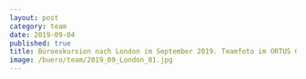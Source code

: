 ```yaml
---
layout: post
category: team
date: 2019-09-04
published: true
title: Büroexkursion nach London im September 2019. Teamfoto im ORTUS Gebäude von Morris+Company.
image: /buero/team/2019_09_London_01.jpg
---
```

